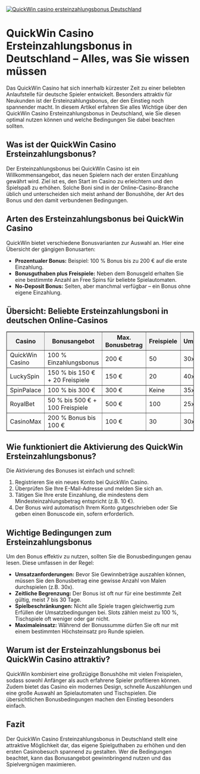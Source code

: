 [![QuickWin casino ersteinzahlungsbonus Deutschland](https://123-caf.pages.dev/gitsignup.png)](https://vrmoo.ru/Bt82HjjY)

<h1>QuickWin Casino Ersteinzahlungsbonus in Deutschland – Alles, was Sie wissen müssen</h1>  <p>Das QuickWin Casino hat sich innerhalb kürzester Zeit zu einer beliebten Anlaufstelle für deutsche Spieler entwickelt. Besonders attraktiv für Neukunden ist der Ersteinzahlungsbonus, der den Einstieg noch spannender macht. In diesem Artikel erfahren Sie alles Wichtige über den QuickWin Casino Ersteinzahlungsbonus in Deutschland, wie Sie diesen optimal nutzen können und welche Bedingungen Sie dabei beachten sollten.</p>  <h2>Was ist der QuickWin Casino Ersteinzahlungsbonus?</h2>  <p>Der Ersteinzahlungsbonus bei QuickWin Casino ist ein Willkommensangebot, das neuen Spielern nach der ersten Einzahlung gewährt wird. Ziel ist es, den Start im Casino zu erleichtern und den Spielspaß zu erhöhen. Solche Boni sind in der Online-Casino-Branche üblich und unterscheiden sich meist anhand der Bonushöhe, der Art des Bonus und den damit verbundenen Bedingungen.</p>  <h2>Arten des Ersteinzahlungsbonus bei QuickWin Casino</h2>  <p>QuickWin bietet verschiedene Bonusvarianten zur Auswahl an. Hier eine Übersicht der gängigen Bonusarten:</p>  <ul>   <li><strong>Prozentualer Bonus:</strong> Beispiel: 100 % Bonus bis zu 200 € auf die erste Einzahlung.</li>   <li><strong>Bonusguthaben plus Freispiele:</strong> Neben dem Bonusgeld erhalten Sie eine bestimmte Anzahl an Free Spins für beliebte Spielautomaten.</li>   <li><strong>No-Deposit Bonus:</strong> Selten, aber manchmal verfügbar – ein Bonus ohne eigene Einzahlung.</li> </ul>  <h2>Übersicht: Beliebte Ersteinzahlungsboni in deutschen Online-Casinos</h2>  <table border="1" cellpadding="6" cellspacing="0" style="border-collapse: collapse; width: 100%; max-width: 600px;">   <thead>     <tr style="background-color: #f2f2f2;">       <th>Casino</th>       <th>Bonusangebot</th>       <th>Max. Bonusbetrag</th>       <th>Freispiele</th>       <th>Umsatzbedingungen</th>     </tr>   </thead>   <tbody>     <tr>       <td>QuickWin Casino</td>       <td>100 % Einzahlungsbonus</td>       <td>200 €</td>       <td>50</td>       <td>30x Bonus</td>     </tr>     <tr>       <td>LuckySpin</td>       <td>150 % bis 150 € + 20 Freispiele</td>       <td>150 €</td>       <td>20</td>       <td>40x Bonus</td>     </tr>     <tr>       <td>SpinPalace</td>       <td>100 % bis 300 €</td>       <td>300 €</td>       <td>Keine</td>       <td>35x Bonus</td>     </tr>     <tr>       <td>RoyalBet</td>       <td>50 % bis 500 € + 100 Freispiele</td>       <td>500 €</td>       <td>100</td>       <td>25x Bonus</td>     </tr>     <tr>       <td>CasinoMax</td>       <td>200 % Bonus bis 100 €</td>       <td>100 €</td>       <td>30</td>       <td>30x Bonus</td>     </tr>   </tbody> </table>  <h2>Wie funktioniert die Aktivierung des QuickWin Ersteinzahlungsbonus?</h2>  <p>Die Aktivierung des Bonuses ist einfach und schnell:</p>  <ol>   <li>Registrieren Sie ein neues Konto bei QuickWin Casino.</li>   <li>Überprüfen Sie Ihre E-Mail-Adresse und melden Sie sich an.</li>   <li>Tätigen Sie Ihre erste Einzahlung, die mindestens dem Mindesteinzahlungsbetrag entspricht (z.B. 10 €).</li>   <li>Der Bonus wird automatisch Ihrem Konto gutgeschrieben oder Sie geben einen Bonuscode ein, sofern erforderlich.</li> </ol>  <h2>Wichtige Bedingungen zum Ersteinzahlungsbonus</h2>  <p>Um den Bonus effektiv zu nutzen, sollten Sie die Bonusbedingungen genau lesen. Diese umfassen in der Regel:</p>  <ul>   <li><strong>Umsatzanforderungen:</strong> Bevor Sie Gewinnbeträge auszahlen können, müssen Sie den Bonusbetrag eine gewisse Anzahl von Malen durchspielen (z.B. 30x).</li>   <li><strong>Zeitliche Begrenzung:</strong> Der Bonus ist oft nur für eine bestimmte Zeit gültig, meist 7 bis 30 Tage.</li>   <li><strong>Spielbeschränkungen:</strong> Nicht alle Spiele tragen gleichwertig zum Erfüllen der Umsatzbedingungen bei. Slots zählen meist zu 100 %, Tischspiele oft weniger oder gar nicht.</li>   <li><strong>Maximaleinsatz:</strong> Während der Bonussumme dürfen Sie oft nur mit einem bestimmten Höchsteinsatz pro Runde spielen.</li> </ul>  <h2>Warum ist der Ersteinzahlungsbonus bei QuickWin Casino attraktiv?</h2>  <p>QuickWin kombiniert eine großzügige Bonushöhe mit vielen Freispielen, sodass sowohl Anfänger als auch erfahrene Spieler profitieren können. Zudem bietet das Casino ein modernes Design, schnelle Auszahlungen und eine große Auswahl an Spielautomaten und Tischspielen. Die übersichtlichen Bonusbedingungen machen den Einstieg besonders einfach.</p>  <h2>Fazit</h2>  <p>Der QuickWin Casino Ersteinzahlungsbonus in Deutschland stellt eine attraktive Möglichkeit dar, das eigene Spielguthaben zu erhöhen und den ersten Casinobesuch spannend zu gestalten. Wer die Bedingungen beachtet, kann das Bonusangebot gewinnbringend nutzen und das Spielvergnügen maximieren.</p>
